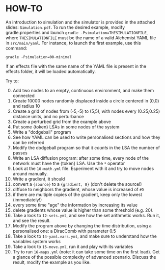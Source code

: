# HOW-TO

An introduction to simulation and the simulator is provided in the attached slides: `Simulation.pdf`.
To run the desired example, modify gradle.properties and launch `gradle -Psimulation=THESIMULATIONFILE`, where `THESIMULATIONFILE` must be the name of a valid Alchemist YAML file in `src/main/yaml`. For instance, to launch the first example, use this command:

``gradle -Psimulation=00-minimal``

If an effects file with the same name of the YAML file is present in the effects folder, it will be loaded automatically.

Try to:

0. Add two nodes to an empty, continuous environment, and make them connected
0. Create 10000 nodes randomly displaced inside a circle centered in (0,0) and radius 10
0. Create a grid of nodes from (-5,-5) to (5,5), with nodes every (0.25,0.25) distance units, and no perturbance
0. Create a perturbed grid from the example above
0. Put some {token} LSAs in some nodes of the system
0. Write a "dodgeball" program
0. See how YAML can be used to write personalised sections and how they can be referred
0. Modify the dodgeball program so that it *counts* in the LSA the number of passes
0. Write an LSA diffusion program: after some time, every node of the network must have the {token} LSA. Use the `*` operator
0. Look at the `10-math.yml` file. Esperiment with it and try to move nodes around manually.
0. Write a gradient, it should
  0. convert a `{source}` to a `{gradient, 0}` (don't delete the source!)
  0. diffuse to neighbors the gradient, whose value is increased of `#D`
  0. if there are multiple copies of the gradient, keep only the lowest (immediately!)
  0. every some time "age" the information by increasing its value
  0. delete gradients whose value is higher than some threshold (e.g. 20).
0. Take a look to `12-sets.yml`, and see how the set arithmetic works. Run it, and see the result.
0. Modify the program above by changing the time distribution, using a personalised one: a DiracComb with parameter 0.5
0. Take a look to `14-yaml.vars.yml`, and make sure to understand how the variables system works
0. Take a look to `15-move.yml`, run it and play with its variables
0. Try to run `16-maps.yml` (note: it can take some time on the first load). Get a glance of the possible complexity of advanced scenario. Discuss the result, modify the example as you like.

